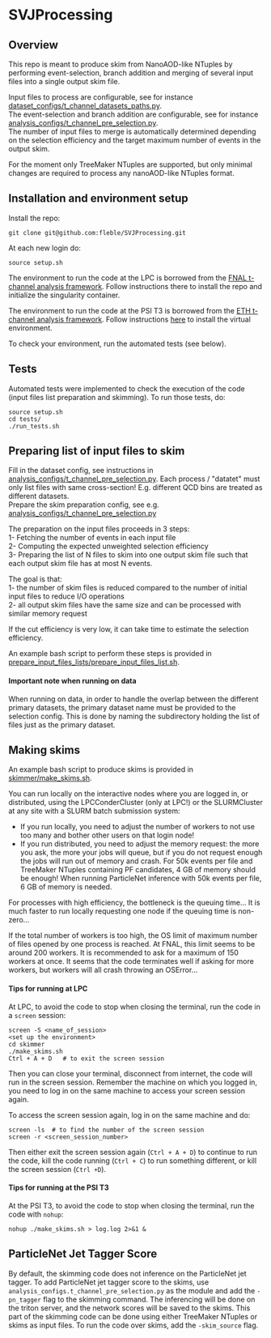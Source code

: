 # SVJProcessing

## Overview

This repo is meant to produce skim from NanoAOD-like NTuples by performing event-selection, branch addition and merging of several input files into a single output skim file.

Input files to process are configurable, see for instance [dataset_configs/t_channel_datasets_paths.py](https://github.com/fleble/SVJProcessing/blob/main/dataset_configs/t_channel_datasets_paths.py).   
The event-selection and branch addition are configurable, see for instance [analysis_configs/t_channel_pre_selection.py](https://github.com/fleble/SVJProcessing/blob/main/analysis_configs/t_channel_pre_selection.py).    
The number of input files to merge is automatically determined depending on the selection efficiency and the target maximum number of events in the output skim.

For the moment only TreeMaker NTuples are supported, but only minimal changes are required to process any nanoAOD-like NTuples format.


## Installation and environment setup

Install the repo:
```
git clone git@github.com:fleble/SVJProcessing.git
```
At each new login do:
```
source setup.sh
```

The environment to run the code at the LPC is borrowed from the [FNAL t-channel analysis framework](https://github.com/cms-svj/t-channel_Analysis/tree/master). Follow instructions there to install the repo and initialize the singularity container.

The environment to run the code at the PSI T3 is borrowed from the [ETH t-channel analysis framework](https://github.com/eth-svj/SVJanalysis). Follow instructions [here](https://github.com/jniedzie/SVJanalysis_wiki/wiki/Creating-SVJ-virtual-environment) to install the virtual environment.

To check your environment, run the automated tests (see below).


## Tests

Automated tests were implemented to check the execution of the code (input files list preparation and skimming).
To run those tests, do:
```
source setup.sh
cd tests/
./run_tests.sh
```


## Preparing list of input files to skim

Fill in the dataset config, see instructions in [analysis_configs/t_channel_pre_selection.py](https://github.com/fleble/SVJProcessing/blob/main/analysis_configs/t_channel_pre_selection.py). Each process / "datatet" must only list files with same cross-section! E.g. different QCD bins are treated as different datasets.    
Prepare the skim preparation config, see e.g. [analysis_configs/t_channel_pre_selection.py](https://github.com/fleble/SVJProcessing/blob/main/analysis_configs/t_channel_pre_selection.py)

The preparation on the input files proceeds in 3 steps:     
1- Fetching the number of events in each input file    
2- Computing the expected unweighted selection efficiency    
3- Preparing the list of N files to skim into one output skim file such that each output skim file has at most N events.    

The goal is that:    
1- the number of skim files is reduced compared to the number of initial input files to reduce I/O operations     
2- all output skim files have the same size and can be processed with similar memory request

If the cut efficiency is very low, it can take time to estimate the selection efficiency.

An example bash script to perform these steps is provided in [prepare_input_files_lists/prepare_input_files_list.sh](https://github.com/fleble/SVJProcessing/blob/main/prepare_input_files_lists/prepare_input_files_list.sh).

#### Important note when running on data
When running on data, in order to handle the overlap between the different primary datasets, the primary dataset name must be provided to the selection config. This is done by naming the subdirectory holding the list of files just as the primary dataset.


## Making skims

An example bash script to produce skims is provided in [skimmer/make_skims.sh](https://github.com/fleble/SVJProcessing/blob/main/skimmer/make_skims.sh).

You can run locally on the interactive nodes where you are logged in, or distributed, using the LPCConderCluster (only at LPC!) or the SLURMCluster at any site with a SLURM batch submission system:    
* If you run locally, you need to adjust the number of workers to not use too many and bother other users on that login node!
* If you run distributed, you need to adjust the memory request: the more you ask, the more your jobs will queue, but if you do not request enough the jobs will run out of memory and crash. For 50k events per file and TreeMaker NTuples containing PF candidates, 4 GB of memory should be enough! When running ParticleNet inference with 50k events per file, 6 GB of memory is needed.

For processes with high efficiency, the bottleneck is the queuing time... It is much faster to run locally requesting one node if the queuing time is non-zero...

If the total number of workers is too high, the OS limit of maximum number of files opened by one process is reached. At FNAL, this limit seems to be around 200 workers. It is recommended to ask for a maximum of 150 workers at once. It seems that the code terminates well if asking for more workers, but workers will all crash throwing an OSError...

#### Tips for running at LPC

At LPC, to avoid the code to stop when closing the terminal, run the code in a `screen` session:
```
screen -S <name_of_session>
<set up the environment>
cd skimmer
./make_skims.sh
Ctrl + A + D   # to exit the screen session
```
Then you can close your terminal, disconnect from internet, the code will run in the screen session. Remember the machine on which you logged in, you need to log in on the same machine to access your screen session again.

To access the screen session again, log in on the same machine and do:
```
screen -ls  # to find the number of the screen session
screen -r <screen_session_number>
```
Then either exit the screen session again (`Ctrl + A + D`) to continue to run the code, kill the code running (`Ctrl + C`) to run something different, or kill the screen session (`Ctrl +D`).


#### Tips for running at the PSI T3

At the PSI T3, to avoid the code to stop when closing the terminal, run the code with `nohup`:
```
nohup ./make_skims.sh > log.log 2>&1 &
```


## ParticleNet Jet Tagger Score

By default, the skimming code does not inference on the ParticleNet jet tagger. To add ParticleNet jet tagger score to the skims, use `analysis_configs.t_channel_pre_selection.py` as the module and add the `-pn_tagger` flag to the skimming command. The inferencing will be done on the triton server, and the network scores will be saved to the skims. This part of the skimming code can be done using either TreeMaker NTuples or skims as input files. To run the code over skims, add the `-skim_source` flag.
